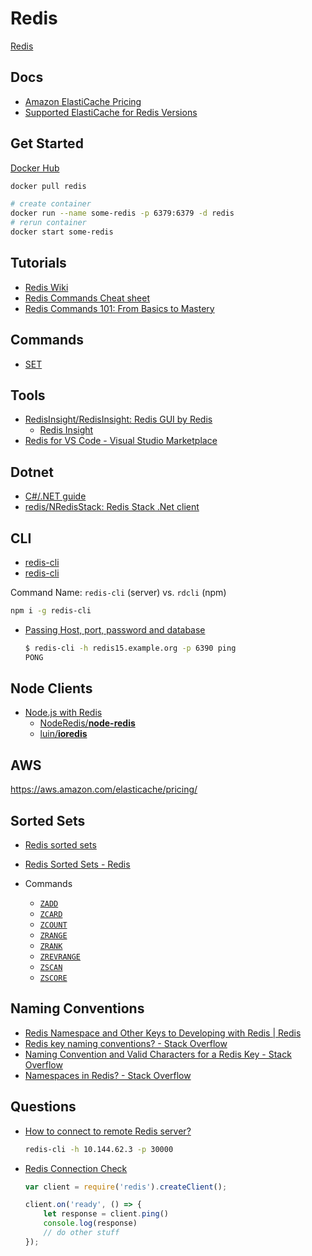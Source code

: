 # Redis

[Redis](https://redis.io/)


## Docs


* [Amazon ElastiCache Pricing](https://aws.amazon.com/elasticache/pricing/)
* [Supported ElastiCache for Redis Versions](https://docs.aws.amazon.com/AmazonElastiCache/latest/red-ug/supported-engine-versions.html#redis-version-6.x)

## Get Started


[Docker Hub](https://hub.docker.com/_/redis/)

```bash
docker pull redis
```

```bash
# create container
docker run --name some-redis -p 6379:6379 -d redis
# rerun container
docker start some-redis
```

## Tutorials

* [Redis Wiki](https://onecompiler.com/redis/wiki)
* [Redis Commands Cheat sheet](https://redis.io/learn/howtos/quick-start/cheat-sheet)
* [Redis Commands 101: From Basics to Mastery](https://hackthedeveloper.com/redis-commands/)

## Commands

* [SET](https://redis.io/docs/latest/commands/set/)

## Tools

* [RedisInsight/RedisInsight: Redis GUI by Redis](https://github.com/redisinsight/redisinsight/)
  * [Redis Insight](https://redis.io/insight/)
* [Redis for VS Code - Visual Studio Marketplace](https://marketplace.visualstudio.com/items?itemName=Redis.redis-for-vscode)

## Dotnet

* [C#/.NET guide](https://redis.io/docs/latest/develop/connect/clients/dotnet/)
* [redis/NRedisStack: Redis Stack .Net client](https://github.com/redis/NRedisStack)

## CLI

* [redis-cli](https://redis.io/topics/rediscli)
* [redis-cli](https://www.npmjs.com/package/redis-cli)

Command Name: `redis-cli` (server) vs. `rdcli` (npm)


```bash
npm i -g redis-cli
```

* [Passing Host, port, password and database](https://redis.io/topics/rediscli#host-port-password-and-database)

    ```bash
    $ redis-cli -h redis15.example.org -p 6390 ping
    PONG
    ```

## Node Clients

* [Node.js with Redis](https://redislabs.com/lp/node-js-redis/)
  * [NodeRedis/**node-redis**](https://github.com/NodeRedis/node-redis)
  * [luin/**ioredis**](https://github.com/luin/ioredis)



## AWS

https://aws.amazon.com/elasticache/pricing/


## Sorted Sets

* [Redis sorted sets](https://redis.io/docs/latest/develop/data-types/sorted-sets/)
* [Redis Sorted Sets - Redis](https://redis.io/glossary/redis-sorted-sets/)

* Commands
  * [`ZADD`](https://redis.io/docs/latest/commands/zadd/)
  * [`ZCARD`](https://redis.io/docs/latest/commands/zcard/)
  * [`ZCOUNT`](https://redis.io/docs/latest/commands/zcount/)
  * [`ZRANGE`](https://redis.io/docs/latest/commands/zrange/)
  * [`ZRANK`](https://redis.io/docs/latest/commands/zrank/)
  * [`ZREVRANGE`](https://redis.io/docs/latest/commands/zrevrange/)
  * [`ZSCAN`](https://redis.io/docs/latest/commands/zscan/)
  * [`ZSCORE`](https://redis.io/docs/latest/commands/zscore/)

## Naming Conventions

* [Redis Namespace and Other Keys to Developing with Redis | Redis](https://redis.io/blog/5-key-takeaways-for-developing-with-redis/#:~:text=Using%20a%20proper%20naming%20methodology,a%20Redis%20namespace%20best%20practice.)
* [Redis key naming conventions? - Stack Overflow](https://stackoverflow.com/questions/6965451/redis-key-naming-conventions)
* [Naming Convention and Valid Characters for a Redis Key - Stack Overflow](https://stackoverflow.com/questions/30271808/naming-convention-and-valid-characters-for-a-redis-key?noredirect=1)
* [Namespaces in Redis? - Stack Overflow](https://stackoverflow.com/questions/8614858/namespaces-in-redis)

## Questions

* [How to connect to remote Redis server?](https://stackoverflow.com/q/40678865/1366033)

    ```bash
    redis-cli -h 10.144.62.3 -p 30000
    ```

* [Redis Connection Check](https://stackoverflow.com/a/64934377/1366033)

  ```js
  var client = require('redis').createClient();

  client.on('ready', () => {
      let response = client.ping()
      console.log(response)
      // do other stuff
  });
  ```

